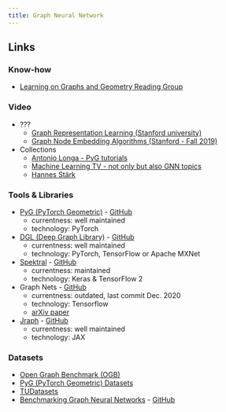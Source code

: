 ```yaml
---
title: Graph Neural Network
---
```


## Links

### Know-how
- [Learning on Graphs and Geometry Reading Group](https://hannes-stark.com/logag-reading-group)

### Video
- ???
  - [Graph Representation Learning (Stanford university)](https://www.youtube.com/watch?v=YrhBZUtgG4E)
  - [Graph Node Embedding Algorithms (Stanford - Fall 2019)](https://www.youtube.com/watch?v=7JELX6DiUxQ)
- Collections
  - [Antonio Longa - PyG tutorials](https://www.youtube.com/user/94longa2112/videos)
  - [Machine Learning TV - not only but also GNN topics](https://www.youtube.com/c/MachineLearningTV/videos)
  - [Hannes Stärk](https://www.youtube.com/channel/UC4uWMmEGc5EZVn5pAox-iww/videos)

### Tools & Libraries
- [PyG (PyTorch Geometric)](https://pytorch-geometric.readthedocs.io/en/latest/) - [GitHub](https://github.com/pyg-team/pytorch_geometric)
  - currentness: well maintained
  - technology: PyTorch
- [DGL (Deep Graph Library)](https://www.dgl.ai/) - [GitHub](https://github.com/dmlc/dgl/)
  - currentness: well maintained
  - technology: PyTorch, TensorFlow or Apache MXNet
- [Spektral](https://graphneural.network/) - [GitHub](https://github.com/danielegrattarola/spektral/)
  - currentness: maintained
  - technology: Keras & TensorFlow 2
- Graph Nets - [GitHub](https://github.com/deepmind/graph_nets) 
  - currentness: outdated, last commit Dec. 2020
  - technology: Tensorflow
  - [arXiv paper](https://arxiv.org/abs/1806.01261)
- [Jraph](https://jraph.readthedocs.io/en/latest/) - [GitHub](https://github.com/deepmind/jraph)
  - currentness: well maintained
  - technology: JAX

### Datasets
- [Open Graph Benchmark (OGB)](https://ogb.stanford.edu/)
- [PyG (PyTorch Geometric) Datasets](https://pytorch-geometric.readthedocs.io/en/latest/modules/datasets.html?highlight=datasets)
- [TUDatasets](https://chrsmrrs.github.io/datasets/)
- [Benchmarking Graph Neural Networks](https://graphdeeplearning.github.io/post/benchmarking-gnns/) - [GitHub](https://github.com/graphdeeplearning/benchmarking-gnns)
